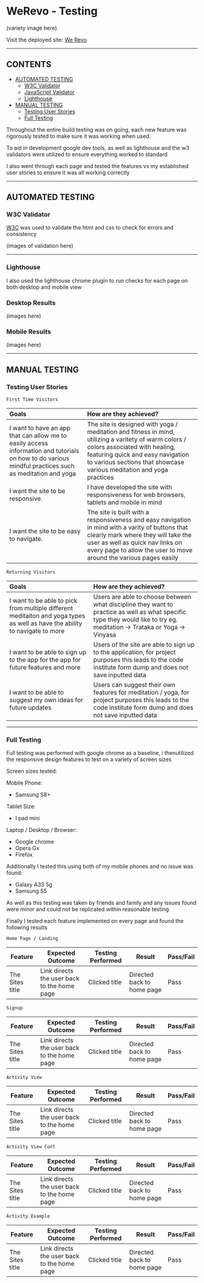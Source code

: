 # WeRevo - Testing

(variety image here)

Visit the deployed site: [We Revo](https://shaAnder.github.io/weRevo)

---

## CONTENTS

- [AUTOMATED TESTING](#automated-testing)
  - [W3C Validator](#w3c-validator)
  - [JavaScript Validator](#javascript-validator)
  - [Lighthouse](#lighthouse)
- [MANUAL TESTING](#manual-testing)
  - [Testing User Stories](#testing-user-stories)
  - [Full Testing](#full-testing)

Throughout the entire build testing was on going, each new feature was rigorously tested to make sure it was working when used.

To aid in development google dev tools, as well as lighthouse and the w3 validators were utilized to ensure everything worked to standard

I also went through each page and tested the features vs my established user stories to ensure it was all working correctly

---

## AUTOMATED TESTING

### W3C Validator

[W3C](https://validator.w3.org/) was used to validate the html and css to check for errors and consistency

(images of validation here)

---

### Lighthouse

I also used the lighthouse chrome plugin to run checks for each page on both desktop and mobile view

### Desktop Results

(images here)

### Mobile Results

(images here)

---

## MANUAL TESTING

### Testing User Stories

`First Time Visitors`

| Goals                                                                                                                                                 | How are they achieved?                                                                                                                                                                                                                             |
| :---------------------------------------------------------------------------------------------------------------------------------------------------- | :------------------------------------------------------------------------------------------------------------------------------------------------------------------------------------------------------------------------------------------------- |
| I want to have an app that can allow me to easily access information and tutorials on how to do various mindful practices such as meditation and yoga | The site is designed with yoga / meditation and fitness in mind, utilizing a varitety of warm colors / colors associated with healing, featuring quick and easy navigation to various sections that showcase various meditation and yoga practices |
| I want the site to be responsive.                                                                                                                     | I have developed the site with responsiveness for web browsers, tablets and mobile in mind                                                                                                                                                         |
| I want the site to be easy to navigate.                                                                                                               | The site is built with a responsiveness and easy navigation in mind with a varity of buttons that clearly mark where they will take the user as well as quick nav links on every page to allow the user to move around the various pages easily    |

`Returning Visitors`

| Goals                                                                                                                       | How are they achieved?                                                                                                                                                   |
| :-------------------------------------------------------------------------------------------------------------------------- | :----------------------------------------------------------------------------------------------------------------------------------------------------------------------- |
| I want to be able to pick from multiple different meditaiton and yoga types as well as have the ability to navigate to more | Users are able to choose between what discipline they want to practice as well as what specific type they would like to try eg. meditation -> Trataka or Yoga -> Vinyasa |
| I want to be able to sign up to the app for the app for future features and more                                            | Users of the site are able to sign up to the application, for project purposes this leads to the code institute form dump and does not save inputted data                |
| I want to be able to suggest my own ideas for future updates                                                                | Users can suggest their own features for meditation / yoga, for project purposes this leads to the code institute form dump and does not save inputted data              |

---

### Full Testing
Full testing was performed with google chrome as a baseline, i thenutilized the responsive design features to test on a variety of screen sizes

Screen sizes tested:

Mobile Phone:
  - Samsung S8+

Tablet Size:
  - I pad mini

Laptop / Desktop / Browser:
  - Google chrome
  - Opera Gx
  - Firefox

Additionally I tested this using both of my mobile phones and no issue was found:
- Galaxy A33 5g
- Samsung S5

As well as this testing was taken by friends and family and any issues found were minor and could not be replicated within reasonable testing

Finally I tested each feature implemented on every page and found the following results

`Home Page / Landing`

| Feature         | Expected Outcome                            | Testing Performed | Result                     | Pass/Fail |
| --------------- | ------------------------------------------- | ----------------- | -------------------------- | --------- |
| The Sites title | Link directs the user back to the home page | Clicked title     | Directed back to home page | Pass      |

`Signup`

| Feature         | Expected Outcome                            | Testing Performed | Result                     | Pass/Fail |
| --------------- | ------------------------------------------- | ----------------- | -------------------------- | --------- |
| The Sites title | Link directs the user back to the home page | Clicked title     | Directed back to home page | Pass      |

`Activity View`

| Feature         | Expected Outcome                            | Testing Performed | Result                     | Pass/Fail |
| --------------- | ------------------------------------------- | ----------------- | -------------------------- | --------- |
| The Sites title | Link directs the user back to the home page | Clicked title     | Directed back to home page | Pass      |

`Activity View Cont`

| Feature         | Expected Outcome                            | Testing Performed | Result                     | Pass/Fail |
| --------------- | ------------------------------------------- | ----------------- | -------------------------- | --------- |
| The Sites title | Link directs the user back to the home page | Clicked title     | Directed back to home page | Pass      |

`Activity Example`

| Feature         | Expected Outcome                            | Testing Performed | Result                     | Pass/Fail |
| --------------- | ------------------------------------------- | ----------------- | -------------------------- | --------- |
| The Sites title | Link directs the user back to the home page | Clicked title     | Directed back to home page | Pass      |
